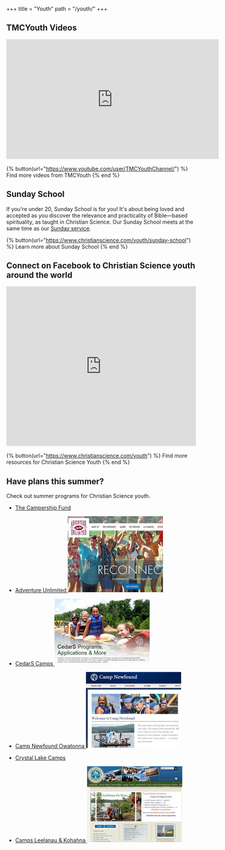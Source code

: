 +++
title = "Youth"
path = "/youth/"
+++

<div class="content-and-sidebar">

<section>

## TMCYouth Videos

<iframe width="560" height="315" src="https://www.youtube-nocookie.com/embed/A5k1_egTw2w" frameborder="0" allow="accelerometer; autoplay; encrypted-media; gyroscope; picture-in-picture" allowfullscreen></iframe>

{% button(url="https://www.youtube.com/user/TMCYouthChannel/") %}
Find more videos from TMCYouth
{% end %}

## Sunday School

If you're under 20, Sunday School is for you!  It's about being loved and
accepted as you discover the relevance and practicality of Bible—based
spirituality, as taught in Christian Science.  Our Sunday School meets at the
same time as our [Sunday service](@/services.md).

{% button(url="https://www.christianscience.com/youth/sunday-school") %}
Learn more about Sunday School
{% end %}

## Connect on Facebook to Christian Science youth around the world

<iframe src="https://www.facebook.com/plugins/page.php?href=https%3A%2F%2Fwww.facebook.com%2FTMCYouth%2F&tabs=timeline&width=500&height=420&small_header=false&adapt_container_width=true&hide_cover=false&show_facepile=false&appId=1495541403912226" width="500" height="420" style="border:none;overflow:hidden" scrolling="no" frameborder="0" allowTransparency="true" allow="encrypted-media"></iframe>

{% button(url="https://www.christianscience.com/youth") %}
Find more resources for Christian Science Youth
{% end %}

</section>

<aside class="left">

## Have plans this summer?

Check out summer programs for Christian Science youth.

* <a href="https://www.campershipfund.org/">
  The Campership Fund
</a>

* <a href="https://www.adventureunlimited.org/">
  Adventure Unlimited
  <img alt="Adventure Unlimited" src="/media/youth/au.jpg">
</a>

* <a href="https://www.cedarscamps.org/">
  CedarS Camps
  <img alt="CedarS Programs, Applications & More" src="/media/youth/cedars.jpg">
</a>

* <a href="https://www.newfound-owatonna.com/">
  Camp Newfound Owatonna
  <img alt="Camp Newfound" src="/media/youth/newfound.jpg">
</a>

* <a href="https://www.crystallakecamps.org/">
  Crystal Lake Camps
</a>

* <a href="https://leelanau-kohahna.org/">
  Camps Leelanau & Kohahna
  <img alt="Camp" src="/media/youth/crystallake.jpg">
</a>

</aside>

</div>
